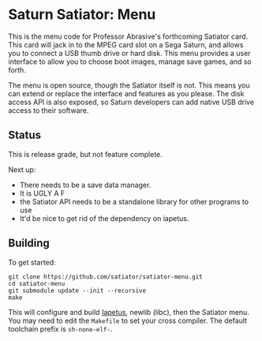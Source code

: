 # Saturn Satiator: Menu

This is the menu code for Professor Abrasive's forthcoming
Satiator card. This card will jack in to the MPEG
card slot on a Sega Saturn, and allows you to connect a USB
thumb drive or hard disk. This menu provides a user
interface to allow you to choose boot images, manage save
games, and so forth.

The menu is open source, though the Satiator itself is not.
This means you can extend or replace the interface and
features as you please. The disk access API is also exposed,
so Saturn developers can add native USB drive
access to their software.

## Status

This is release grade, but not feature complete.

Next up:

- There needs to be a save data manager.
- It is UGLY A F
- the Satiator API needs to be a standalone library for other programs to use
- It'd be nice to get rid of the dependency on iapetus.

## Building

To get started:

```
git clone https://github.com/satiator/satiator-menu.git
cd satiator-menu
git submodule update --init --recursive
make
```

This will configure and build 
[Iapetus](https://github.com/cyberwarriorx/iapetus), newlib (libc), then
the Satiator menu.
You may need to edit the `Makefile` to set your cross
compiler. The default toolchain prefix is `sh-none-elf-`.
